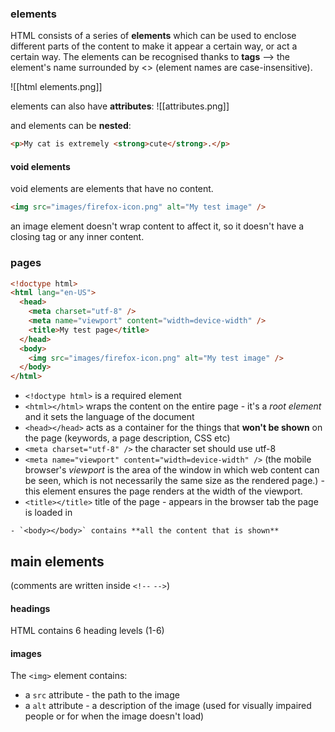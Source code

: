 ### elements
HTML consists of a series of **elements** which can be used to enclose different parts of the content to make it appear a certain way, or act a certain way.
The elements can be recognised thanks to **tags** --> the element's name surrounded by <> (element names are case-insensitive).

![[html elements.png]]

elements can also have **attributes**:
![[attributes.png]]

and elements can be **nested**:

```html
<p>My cat is extremely <strong>cute</strong>.</p>
```
#### void elements
void elements are elements that have no content.

```html
<img src="images/firefox-icon.png" alt="My test image" />
```

an image element doesn't wrap content to affect it, so it doesn't have a closing tag or any inner content.

### pages

```html
<!doctype html>
<html lang="en-US">
  <head>
    <meta charset="utf-8" />
    <meta name="viewport" content="width=device-width" />
    <title>My test page</title>
  </head>
  <body>
    <img src="images/firefox-icon.png" alt="My test image" />
  </body>
</html>
```

- `<!doctype html>` is a required element
- `<html></html>` wraps the content on the entire page - it's a *root element* and it sets the language of the document
- `<head></head>` acts as a container for the things that **won't be shown** on the page (keywords, a page description, CSS etc)
- `<meta charset="utf-8" />` the character set should use utf-8
- `<meta name="viewport" content="width=device-width" />` (the mobile browser's *viewport* is the area of the window in which web content can be seen, which is not necessarily the same size as the rendered page.)  - this element ensures the page renders at the width of the viewport.
- `<title></title>` title of the page - appears in the browser tab the page is loaded in
```
- `<body></body>` contains **all the content that is shown**
```

## main elements
(comments are written inside `<!--` `-->`)
#### headings
HTML contains 6 heading levels (1-6)

#### images
The `<img>` element contains: 
- a `src` attribute - the path to the image
- a `alt` attribute - a description of the image (used for visually impaired people or for when the image doesn't load)

